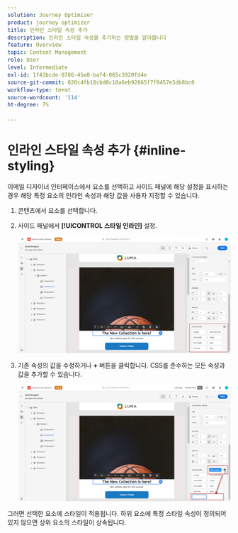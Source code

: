 ```yaml
---
solution: Journey Optimizer
product: journey optimizer
title: 인라인 스타일 속성 추가
description: 인라인 스타일 속성을 추가하는 방법을 알아봅니다
feature: Overview
topic: Content Management
role: User
level: Intermediate
exl-id: 1f43bcde-0786-45e8-baf4-065c3920fd4e
source-git-commit: 020c4fb18cbd0c10a6eb92865f7f0457e5db8bc0
workflow-type: tm+mt
source-wordcount: '114'
ht-degree: 7%

---
```


# 인라인 스타일 속성 추가 {#inline-styling}

이메일 디자이너 인터페이스에서 요소를 선택하고 사이드 패널에 해당 설정을 표시하는 경우 해당 특정 요소의 인라인 속성과 해당 값을 사용자 지정할 수 있습니다.

1. 콘텐츠에서 요소를 선택합니다.
1. 사이드 패널에서 **[!UICONTROL 스타일 인라인]** 설정.

   ![](assets/styles_1.png)

1. 기존 속성의 값을 수정하거나 **+** 버튼을 클릭합니다. CSS를 준수하는 모든 속성과 값을 추가할 수 있습니다.

   ![](assets/styles_2.png)

그러면 선택한 요소에 스타일이 적용됩니다. 하위 요소에 특정 스타일 속성이 정의되어 있지 않으면 상위 요소의 스타일이 상속됩니다.
